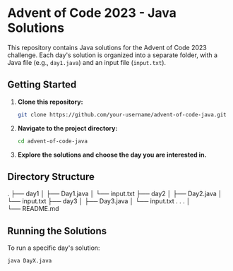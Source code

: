 # Advent of Code 2023 - Java Solutions

This repository contains Java solutions for the Advent of Code 2023 challenge. Each day's solution is organized into a separate folder, with a Java file (e.g., `day1.java`) and an input file (`input.txt`).

## Getting Started

1. **Clone this repository:**

    ```bash
    git clone https://github.com/your-username/advent-of-code-java.git
    ```

2. **Navigate to the project directory:**

    ```bash
    cd advent-of-code-java
    ```

3. **Explore the solutions and choose the day you are interested in.**

## Directory Structure

.
├── day1
│   ├── Day1.java
│   └── input.txt
├── day2
│   ├── Day2.java
│   └── input.txt
├── day3
│   ├── Day3.java
│   └── input.txt
.
.
.
│           
└── README.md

## Running the Solutions

To run a specific day's solution:

```bash
java DayX.java





